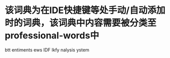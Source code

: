 # 该词典为在IDE快捷键等处手动/自动添加时的词典，该词典中内容需要被分类至professional-words中
btt
entiments
ews
IDF
lkfy
nalysis
ystem
